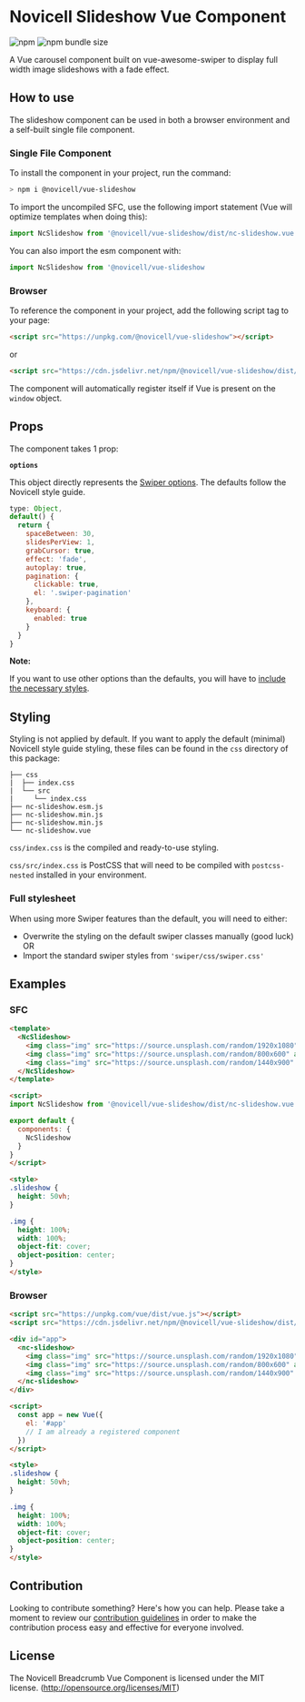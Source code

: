 # Novicell Slideshow Vue Component

![npm](https://img.shields.io/npm/v/@novicell/vue-carousel) ![npm bundle size](https://img.shields.io/bundlephobia/min/@novicell/vue-carousel)

A Vue carousel component built on vue-awesome-swiper to display full width image slideshows with a fade effect.

## How to use
The slideshow component can be used in both a browser environment and a self-built single file component.

### Single File Component
To install the component in your project, run the command:
```bash
> npm i @novicell/vue-slideshow
```
To import the uncompiled SFC, use the following import statement (Vue will optimize templates when doing this):
```js
import NcSlideshow from '@novicell/vue-slideshow/dist/nc-slideshow.vue
```

You can also import the esm component with:
```js
import NcSlideshow from '@novicell/vue-slideshow
```

### Browser
To reference the component in your project, add the following script tag to your page:
```html
<script src="https://unpkg.com/@novicell/vue-slideshow"></script>
```
or
```html
<script src="https://cdn.jsdelivr.net/npm/@novicell/vue-slideshow/dist/nc-slideshow.min.js"></script>
```

The component will automatically register itself if Vue is present on the `window` object.

## Props
The component takes 1 prop:

**`options`**

This object directly represents the [Swiper options](https://swiperjs.com/ "SwiperJS"). The defaults follow the Novicell style guide.
```js
type: Object,
default() {
  return {
    spaceBetween: 30,
    slidesPerView: 1,
    grabCursor: true,
    effect: 'fade',
    autoplay: true,
    pagination: {
      clickable: true,
      el: '.swiper-pagination'
    },
    keyboard: {
      enabled: true
    }
  }
}
```

**Note:**

If you want to use other options than the defaults, you will have to [include the necessary styles](#full-stylesheet).

## Styling
Styling is not applied by default. If you want to apply the default (minimal) Novicell style guide styling, these files can be found in the `css` directory of this package:
```
├── css
|  ├── index.css
|  └── src
|     └── index.css
├── nc-slideshow.esm.js
├── nc-slideshow.min.js
├── nc-slideshow.min.js
└── nc-slideshow.vue
```

`css/index.css` is the compiled and ready-to-use styling.

`css/src/index.css` is PostCSS that will need to be compiled with `postcss-nested` installed in your environment.

### Full stylesheet
When using more Swiper features than the default, you will need to either:
- Overwrite the styling on the default swiper classes manually (good luck)
OR
- Import the standard swiper styles from `'swiper/css/swiper.css'`

## Examples
### SFC
```html
<template>
  <NcSlideshow>
    <img class="img" src="https://source.unsplash.com/random/1920x1080" alt="random splash">
    <img class="img" src="https://source.unsplash.com/random/800x600" alt="random splash">
    <img class="img" src="https://source.unsplash.com/random/1440x900" alt="random splash">
  </NcSlideshow>
</template>

<script>
import NcSlideshow from '@novicell/vue-slideshow/dist/nc-slideshow.vue'

export default {
  components: {
    NcSlideshow
  }
}
</script>

<style>
.slideshow {
  height: 50vh;
}

.img {
  height: 100%;
  width: 100%;
  object-fit: cover;
  object-position: center;
}
</style>
```

### Browser
```html
<script src="https://unpkg.com/vue/dist/vue.js"></script>
<script src="https://cdn.jsdelivr.net/npm/@novicell/vue-slideshow/dist/nc-slideshow.min.js"></script>

<div id="app">
  <nc-slideshow>
    <img class="img" src="https://source.unsplash.com/random/1920x1080" alt="random splash">
    <img class="img" src="https://source.unsplash.com/random/800x600" alt="random splash">
    <img class="img" src="https://source.unsplash.com/random/1440x900" alt="random splash">
  </nc-slideshow>
</div>

<script>
  const app = new Vue({
    el: '#app'
    // I am already a registered component
  })
</script>

<style>
.slideshow {
  height: 50vh;
}

.img {
  height: 100%;
  width: 100%;
  object-fit: cover;
  object-position: center;
}
</style>
```

## Contribution
Looking to contribute something? Here's how you can help. Please take a moment to review our [contribution guidelines](https://github.com/Novicell/novicell-frontend/wiki/Contribution-guidelines) in order to make the contribution process easy and effective for everyone involved.

## License
The Novicell Breadcrumb Vue Component is licensed under the MIT license. (http://opensource.org/licenses/MIT)




